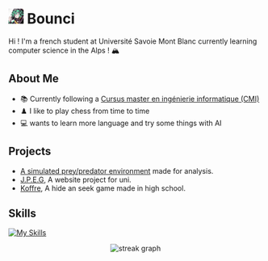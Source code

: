 # <img src="pfp.jpg" alt="pfp" width="30"/> Bounci

Hi ! I'm a french student at Université Savoie Mont Blanc currently learning computer science in the Alps ! 🏔️​ 

## About Me
- 📚​ Currently following a [Cursus master en ingénierie informatique (CMI)](https://formations.univ-smb.fr/fr/catalogue/licence-XA/sciences-technologies-sante-STS/cursus-master-en-ingenierie-informatique-KHXGP1NK.html)
- ♟️​ I like to play chess from time to time
- 💻​ wants to learn more language and try some things with AI

## Projects

- [A simulated prey/predator environment](https://github.com/Bouncii/Prey-Predator-Model-Without-Equations) made for analysis.
- [J.P.E.G](https://github.com/synnfall/JPEG), A website project for uni.
- [Koffre](https://github.com/Bouncii/Koffre), A hide an seek game made in high school.

## Skills

[![My Skills](https://skillicons.dev/icons?i=py,html,css,js,php)](https://skillicons.dev)


<div align="center">
<!--   <img src="https://github-readme-stats.vercel.app/api?username=bouncii&hide_title=false&hide_rank=true&show_icons=true&include_all_commits=true&count_private=true&disable_animations=false&theme=react&locale=en&hide_border=false" height="125" alt="stats graph" /> -->
  <img src="https://streak-stats.demolab.com?user=Bouncii&locale=en&mode=daily&theme=react&hide_border=false&border_radius=5" height="125" alt="streak graph" />
<!--   <img src="https://github-readme-stats.vercel.app/api/top-langs?username=Bouncii&locale=en&hide_title=false&layout=compact&card_width=220&langs_count=6&theme=react&hide_border=false" height="125" alt="languages graph" /> -->
</div>

